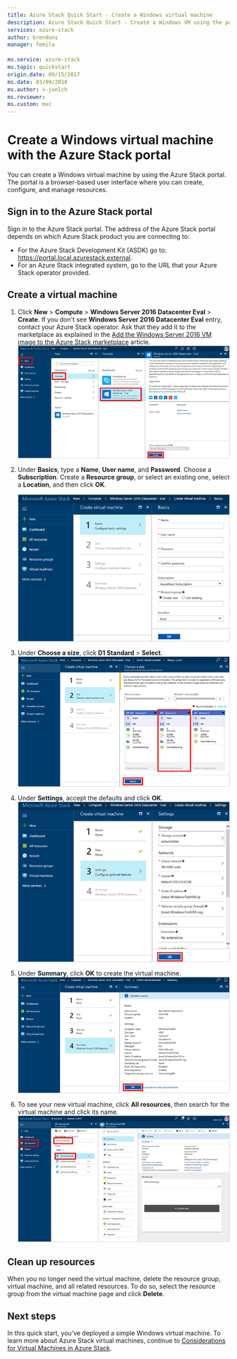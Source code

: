 ```yaml
---
title: Azure Stack Quick Start - Create a Windows virtual machine
description: Azure Stack Quick Start - Create a Windows VM using the portal
services: azure-stack
author: brenduns
manager: femila

ms.service: azure-stack
ms.topic: quickstart
origin.date: 09/15/2017
ms.date: 03/09/2018
ms.author: v-junlch
ms.reviewer: 
ms.custom: mvc
---
```


# Create a Windows virtual machine with the Azure Stack portal

You can create a Windows virtual machine by using the Azure Stack portal. The portal is a browser-based user interface where you can create, configure, and manage resources.

## Sign in to the Azure Stack portal

Sign in to the Azure Stack portal. The address of the Azure Stack portal depends on which Azure Stack product you are connecting to:

- For the Azure Stack Development Kit (ASDK) go to: https://portal.local.azurestack.external.
- For an Azure Stack integrated system, go to the URL that your Azure Stack operator provided.

## Create a virtual machine

1. Click **New** > **Compute** > **Windows Server 2016 Datacenter Eval** > **Create**. If you don't see **Windows Server 2016 Datacenter Eval** entry, contact your Azure Stack operator. Ask that they add it to the marketplace as explained in the [Add the Windows Server 2016 VM image to the Azure Stack marketplace](../azure-stack-add-default-image.md) article. 
    ![](./media/azure-stack-quick-windows-portal/image01.png)
2. Under **Basics**, type a **Name**, **User name**, and **Password**. Choose a **Subscription**. Create a **Resource group**, or select an existing one, select a **Location**, and then click **OK**.

    ![](./media/azure-stack-quick-windows-portal/image02.png)
3. Under **Choose a size**, click **D1 Standard** > **Select**.
    ![](./media/azure-stack-quick-windows-portal/image03.png)
4. Under **Settings**, accept the defaults and click **OK**.
    ![](./media/azure-stack-quick-windows-portal/image04.png)
5. Under **Summary**, click **OK** to create the virtual machine. 
    ![](./media/azure-stack-quick-windows-portal/image05.png)
6. To see your new virtual machine, click **All resources**, then search for the virtual machine and click its name.
    ![](./media/azure-stack-quick-windows-portal/image06.png)

## Clean up resources

When you no longer need the virtual machine, delete the resource group, virtual machine, and all related resources. To do so, select the resource group from the virtual machine page and click **Delete**.

## Next steps
In this quick start, you’ve deployed a simple Windows virtual machine. To learn more about Azure Stack virtual machines, continue to [Considerations for Virtual Machines in Azure Stack](azure-stack-vm-considerations.md).

